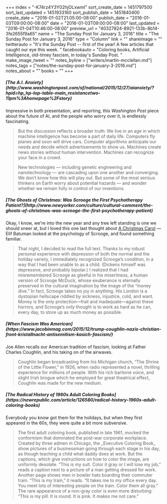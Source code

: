 +++
index = "-K74rz4Y3Y02hjOLxwmI"
sort_create_date = 1451797500
sort_last_updated = 1451933160
sort_publish_date = 1451840400
create_date = "2016-01-02T21:05:00-08:00"
publish_date = "2016-01-03T09:00:00-08:00"
date = "2016-01-03T09:00:00-08:00"
last_updated = "2016-01-04T10:46:00-08:00"
preview_url = "40327824-8921-133b-8b14-3fe2655f9a65"
name = "The Sunday Post for January 3, 2016"
title = "The Sunday Post for January 3, 2016"
type = "Column"
link = ""
shareimage = ""
twitterauto = "It's the Sunday Post -- first of the year! A few articles that caught our eye this week. "
facebookauto = "Coloring books, Artificial Intelligence, old-timey fascism, in today's Sunday Post. "
make_image_tweet = ""
notes_byline = ["writers/martin-mcclellan.md"]
notes_tags = ["notes/the-sunday-post-for-january-3-2016.md"]
notes_about = ""
books = ""
+++
<h5>[The A.I. Anxiety](http://www.washingtonpost.com/sf/national/2015/12/27/aianxiety/?hpid=hp_hp-top-table-main_resistancetwo-11pm%3Ahomepage%2Fstory)</h5>

Impressive in both presentation, and reporting, this _Washington Post_ piece about the future of AI, and the people who worry over it, is endlessly fascinating.

<blockquote>
	<p>But the discussion reflects a broader truth: We live in an age in which machine intelligence has become a part of daily life. Computers fly planes and soon will drive cars. Computer algorithms anticipate our needs and decide which advertisements to show us. Machines create news stories without human intervention. Machines can recognize your face in a crowd.</p>

<p>New technologies — including genetic engineering and nanotechnology — are cascading upon one another and converging. We don’t know how this will play out. But some of the most serious thinkers on Earth worry about potential hazards — and wonder whether we remain fully in control of our inventions.</p>
</blockquote>

<h5>[The Ghosts of Christmas: Was Scrooge the First Psychotherapy Patient?](http://www.newyorker.com/culture/cultural-comment/the-ghosts-of-christmas-was-scrooge-the-first-psychotherapy-patient)</h5>

Okay, I know, we're into the new year and any tree left standing is one we should sneer at, but I loved this one last thought about [A Christmas Carol](http://seattlereviewofbooks.com/notes/2015/12/24/in-praise-of-the-christmas-ghost-story/) &mdash; Elif Batuman looked at the psychology of Scrooge, and found something familiar. 

<blockquote>
	<p>That night, I decided to read the full text. Thanks to my robust personal experience with depression of both the normal and the holiday variety, I immediately recognized Scrooge’s condition, in a way that I had been unable to as a child. (Dickens himself was depressive, and probably bipolar.) I realized that I had misremembered Scrooge as gleeful in his miserliness, a human version of Scrooge McDuck, whose exuberance is eternally preserved in the cultural imagination by the image of the “money dive.” In fact, Scrooge takes no joy in anything. His London is a dystopian hellscape riddled by sickness, injustice, cold, and want. Money is the only protection—frail and inadequate—against these horrors, and Scrooge’s only thought is to work as hard as he can, every day, to store up as much money as possible.</p>

</blockquote>

<h5>[When Fascism Was American](https://www.jacobinmag.com/2015/12/trump-coughlin-nazis-christian-front-kristallnacht-antisemitism-kasich-fascism/)</h5>

Joe Allen recalls our American tradition of fascism, looking at Father Charles Coughlin, and his taking on of the airwaves.

<blockquote>
	<p>Coughlin began broadcasting from his Michigan church, “The Shrine of the Little Flower,” in 1926, when radio represented a novel, thrilling experience for millions of people. With his rich baritone voice, and slight Irish brogue which he employed for great theatrical effect, Coughlin was made for the new medium.
</p>
</blockquote>

<h5>[The Radical History of 1960s Adult Coloring Books](https://newrepublic.com/article/126580/radical-history-1960s-adult-coloring-books)</h5>

Everybody you know got them for the holidays, but when they first appeared in the 60s, they were quite a bit more subversive. 

<blockquote>
	The first adult coloring book, published in late 1961, mocked the conformism that dominated the post-war corporate workplace. Created by three admen in Chicago, the _Executive Coloring Book_ show pictures of a businessman going through each stage in his day, as though teaching a child what daddy does at work. But the captions, which give instructions on how to color the image, are uniformly desolate. “This is my suit. Color it gray or I will lose my job,” reads a caption next to a picture of a man getting dressed for work. Another page shows men in bowler hats boarding their commuter train. “This is my train,” it reads. “It takes me to my office every day. You meet lots of interesting people on the train. Color them all gray.” The rare appearance of a non-gray color is even more disturbing: “This is my pill. It is round. It is pink. It makes me not care.”
</blockquote>

